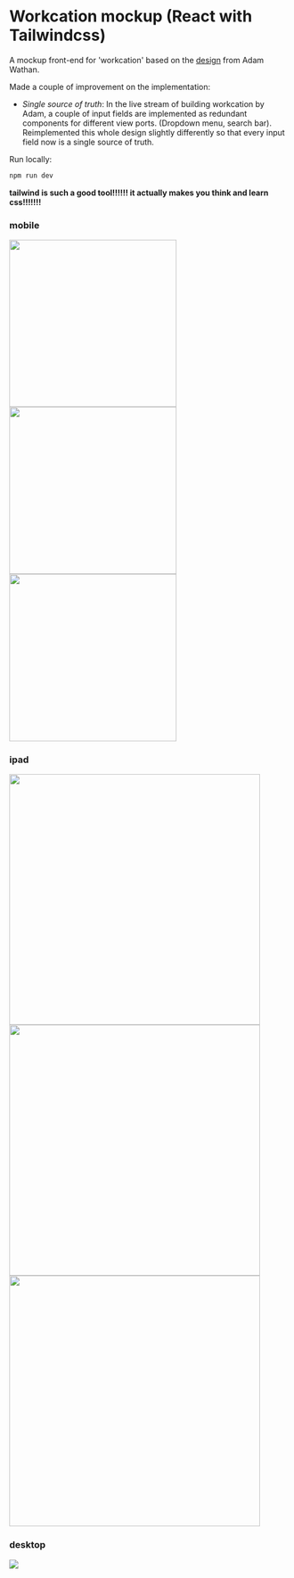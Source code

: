 # Workcation mockup (React with Tailwindcss)

A mockup front-end for 'workcation' based on the [design](https://www.figma.com/file/SNUysoGLVJPm286sgXCEm2Ag/tailwind-course?node-id=0%3A1&viewport=5813%2C-667%2C0.3258124887943268) from Adam Wathan.

Made a couple of improvement on the implementation:
* *Single source of truth*:
  In the live stream of building workcation by Adam, a couple of input fields are implemented as redundant components for different view ports. (Dropdown menu, search bar).
  Reimplemented this whole design slightly differently so that every input field now is a single source of truth.

Run locally:
```bash
npm run dev
```
**tailwind is such a good tool!!!!!! it actually makes you think and learn css!!!!!!!**

### mobile
<img src="./public/mobile0.png" width="300">
<img src="./public/mobile1.png" width="300">
<img src="./public/mobile2.png" width="300">

### ipad
<img src="./public/ipad0.png" width="450">
<img src="./public/ipad1.png" width="450">
<img src="./public/ipad2.png" width="450">

### desktop
<img src="./public/pc.png">